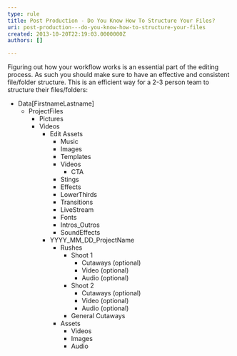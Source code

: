```yaml
---
type: rule
title: Post Production - Do You Know How To Structure Your Files?
uri: post-production---do-you-know-how-to-structure-your-files
created: 2013-10-20T22:19:03.0000000Z
authors: []

---
```


Figuring out how your workflow works is an essential part of the editing process. As such you should make sure to have an effective and consistent file/folder structure. 
​This is an efficient way for a 2-3 person team to structure their files/folders:



- Data[FirstnameLastname]
    - ProjectFiles
        - Pictures​
        - Videos
            - Edit Assets
                - Music
                - Images
                - Templates​
                - Videos
                    - CTA
                - Stings
                - Effects
                - LowerThirds
                - Transitions
                - LiveStream
                - Fonts
                - Intros\_Outros
                - SoundEffects
            - YYYY\_MM\_DD\_ProjectName
                - Rushes
                    - Shoot 1
                        - Cutaways (optional)
                        - Video (optional)
                        - Audio (optional)
                    - Shoot 2
                        - Cutaways (optional)
                        - Video (optional)
                        - Audio (optional)
                    - General Cutaways
                - Assets
                    - Videos
                    - Images
                    - Audio
